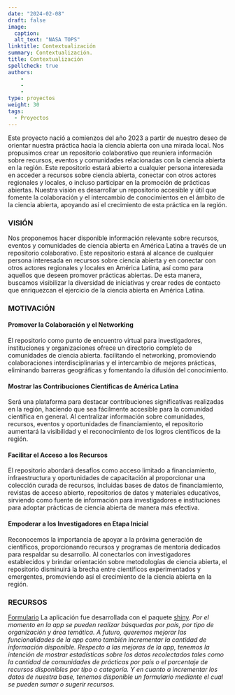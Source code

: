 ```yaml
---
date: "2024-02-08"
draft: false
image:
  caption: 
  alt_text: "NASA TOPS"
linktitle: Contextualización
summary: Contextualización. 
title: Contextualización
spellcheck: true
authors: 
    - 
    - 
    - 
type: proyectos
weight: 30
tags:
  - Proyectos
---
```




Este proyecto nació a comienzos del año 2023 a partir de nuestro deseo de orientar nuestra práctica hacia la ciencia abierta con una mirada local. Nos propusimos crear un repositorio colaborativo que reuniera información sobre recursos, eventos y comunidades relacionadas con la ciencia abierta en la región. Este repositorio estará abierto a cualquier persona interesada en acceder a recursos sobre ciencia abierta, conectar con otros actores regionales y locales, o incluso participar en la promoción de prácticas abiertas. Nuestra visión es desarrollar un repositorio accesible y útil que fomente la colaboración y el intercambio de conocimientos en el ámbito de la ciencia abierta, apoyando así el crecimiento de esta práctica en la región.

### VISIÓN

Nos proponemos hacer disponible información relevante sobre recursos, eventos y comunidades de ciencia abierta en América Latina a través de un repositorio colaborativo. Este repositorio estará al alcance de cualquier persona interesada en recursos sobre ciencia abierta y en conectar con otros actores regionales y locales en América Latina, así como para aquellos que deseen promover prácticas abiertas. De esta manera, buscamos visibilizar la diversidad de iniciativas y crear redes de contacto que enriquezcan el ejercicio de la ciencia abierta en América Latina.

### MOTIVACIÓN

#### Promover la Colaboración y el Networking

El repositorio como punto de encuentro virtual para investigadores, instituciones y organizaciones ofrece un directorio completo de comunidades de ciencia abierta. facilitando el networking, promoviendo colaboraciones interdisciplinarias y el intercambio de mejores prácticas, eliminando barreras geográficas y fomentando la difusión del conocimiento.

#### Mostrar las Contribuciones Científicas de América Latina

Será una plataforma para destacar contribuciones significativas realizadas en la región, haciendo que sea fácilmente accesible para la comunidad científica en general. Al centralizar información sobre comunidades, recursos, eventos y oportunidades de financiamiento, el repositorio aumentará la visibilidad y el reconocimiento de los logros científicos de la región.

#### Facilitar el Acceso a los Recursos

El repositorio abordará desafíos como acceso limitado a financiamiento, infraestructura y oportunidades de capacitación al proporcionar una colección curada de recursos, incluidas bases de datos de financiamiento, revistas de acceso abierto, repositorios de datos y materiales educativos, sirviendo como fuente de información para investigadores e instituciones para adoptar prácticas de ciencia abierta de manera más efectiva.

#### Empoderar a los Investigadores en Etapa Inicial

Reconocemos la importancia de apoyar a la próxima generación de científicos, proporcionando recursos y programas de mentoría dedicados para respaldar su desarrollo. Al conectarlos con investigadores establecidos y brindar orientación sobre metodologías de ciencia abierta, el repositorio disminuirá la brecha entre científicos experimentados y emergentes, promoviendo así el crecimiento de la ciencia abierta en la región.

### RECURSOS
[Formulario](https://bit.ly/formulario_ciencia_abierta "formulario")
La aplicación fue desarrollada con el paquete [shiny](https://jformoso.shinyapps.io/Mapeo_de_comunidades/ "shinyapp"). *Por el momento en la app se pueden realizar búsquedas por país, por tipo de organización y área temática. A futuro, queremos mejorar las funcionalidades de la app como también incrementar la cantidad de información disponible. Respecto a las mejoras de la app, tenemos la intención de mostrar estadísticas sobre los datos recolectados tales como la cantidad de comunidades de prácticas por país o el porcentaje  de recursos disponibles por tipo o categoría. Y en cuanto a incrementar los datos de nuestra base, tenemos disponible un formulario mediante el cual se pueden sumar o sugerir recursos.*   



